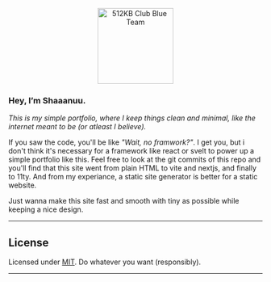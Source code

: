 <p align="center">
  <a href="https://512kb.club">
    <img src="https://512kb.club/assets/images/blue-team.svg" alt="512KB Club Blue Team" width="150"/>
  </a>
</p>

### **Hey, I’m Shaaanuu.**

_This is my simple portfolio, where I keep things clean and minimal, like the internet meant to be (or atleast I believe)._

If you saw the code, you'll be like _"Wait, no framwork?"_. I get you, but i don't think it's necessary for a framework like react or svelt to power up a simple portfolio like this. Feel free to look at the git commits of this repo and you'll find that this site went from plain HTML to vite and nextjs, and finally to 11ty. And from my experiance, a static site generator is better for a static website.

Just wanna make this site fast and smooth with tiny as possible while keeping a nice design.

---

## **License**

Licensed under [MIT](https://github.com/shaaanuu/portfolio/blob/main/LICENSE). Do whatever you want (responsibly).

---
